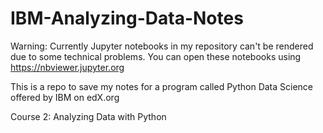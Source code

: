 # IBM-Analyzing-Data-Notes
Warning: Currently Jupyter notebooks in my repository can't be rendered due to some technical problems. 
You can open these notebooks using https://nbviewer.jupyter.org

This is a repo to save my notes for a program called Python Data Science offered by IBM on edX.org

Course 2: Analyzing Data with Python
